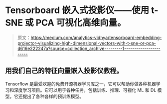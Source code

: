 # Tensorboard 嵌入式投影仪——使用 t-SNE 或 PCA 可视化高维向量。

> 原文：<https://medium.com/analytics-vidhya/tensorboard-embedding-projector-visualizing-high-dimensional-vectors-with-t-sne-or-pca-d616e222247a?source=collection_archive---------1----------------------->

## 用我们自己的特征向量嵌入投影仪教程。

Tensorflow 是最受欢迎的免费开源机器学习库之一，它可以帮助你做各种机器学习和深度学习项目。它可以用于各种任务，包括训练、推理、可视化 ML 和 DL 模型。它还提出了各种各样的预训练模型。